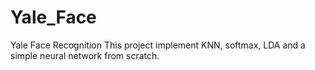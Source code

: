 # Yale_Face
Yale Face Recognition
This project implement KNN, softmax, LDA and a simple neural network from scratch.

